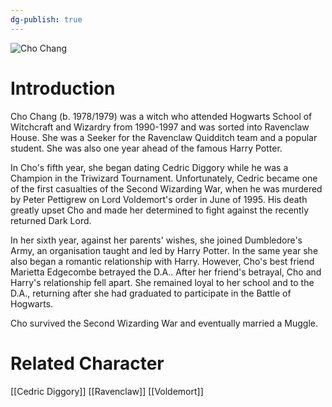```yaml
---
dg-publish: true
---
```

![Cho Chang](http://rxbg5ysja.bkt.gdipper.com/Cho_Chang.png)
# Introduction
Cho Chang (b. 1978/1979) was a witch who attended Hogwarts School of Witchcraft and Wizardry from 1990-1997 and was sorted into Ravenclaw House. She was a Seeker for the Ravenclaw Quidditch team and a popular student. She was also one year ahead of the famous Harry Potter.

In Cho's fifth year, she began dating Cedric Diggory while he was a Champion in the Triwizard Tournament. Unfortunately, Cedric became one of the first casualties of the Second Wizarding War, when he was murdered by Peter Pettigrew on Lord Voldemort's order in June of 1995. His death greatly upset Cho and made her determined to fight against the recently returned Dark Lord.

In her sixth year, against her parents' wishes, she joined Dumbledore's Army, an organisation taught and led by Harry Potter. In the same year she also began a romantic relationship with Harry. However, Cho's best friend Marietta Edgecombe betrayed the D.A.. After her friend's betrayal, Cho and Harry's relationship fell apart. She remained loyal to her school and to the D.A., returning after she had graduated to participate in the Battle of Hogwarts.

Cho survived the Second Wizarding War and eventually married a Muggle.

# Related Character
[[Cedric Diggory]]
[[Ravenclaw]]
[[Voldemort]]
